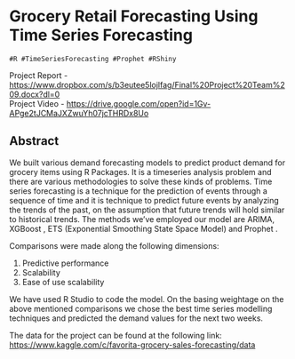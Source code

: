 # Grocery Retail Forecasting Using Time Series Forecasting

```
#R #TimeSeriesForecasting #Prophet #RShiny
```

Project Report - https://www.dropbox.com/s/b3eutee5lojlfag/Final%20Project%20Team%209.docx?dl=0 <br>
Project Video - https://drive.google.com/open?id=1Gv-APge2tJCMaJXZwuYh07jcTHRDx8Uo <br>

## Abstract

We built various demand forecasting models to predict product demand for grocery items using R Packages. It is a timeseries analysis problem and there are various methodologies to solve these kinds of problems. Time series forecasting is a technique for the prediction of events through a sequence of time and it is technique to  predict future events by analyzing the trends of the past, on the assumption that future trends will hold similar to historical trends. The methods we’ve employed our model are ARIMA, XGBoost , ETS (Exponential Smoothing State Space Model) and Prophet . 

Comparisons were made along the following dimensions: 
1) Predictive performance 
2) Scalability 
3) Ease of use scalability

We have used R Studio to code the model. On the basing weightage on the above mentioned comparisons we chose the best time series modelling techniques and predicted the demand values for the next two weeks.

The data for the project can be found at the following link: https://www.kaggle.com/c/favorita-grocery-sales-forecasting/data
